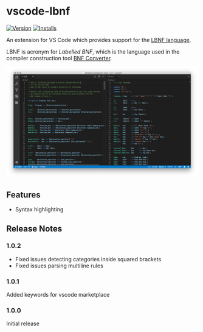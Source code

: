 # vscode-lbnf

[![Version](https://vsmarketplacebadge.apphb.com/version/agurodriguez.vscode-lbnf.svg)](https://marketplace.visualstudio.com/items?itemName=agurodriguez.vscode-lbnf) [![Installs](https://vsmarketplacebadge.apphb.com/installs-short/agurodriguez.vscode-lbnf.svg)](https://marketplace.visualstudio.com/items?itemName=agurodriguez.vscode-lbnf) 

An extension for VS Code which provides support for the [LBNF language](https://github.com/BNFC/bnfc/blob/master/docs/lbnf.rst#appendix-lbnf-specification).

LBNF is acronym for *Labelled BNF*, which is the language used in the compiler construction tool [BNF Converter](https://github.com/BNFC/bnfc).

![](docs/screenshot.png)

## Features

* Syntax highlighting

## Release Notes

### 1.0.2

- Fixed issues detecting categories inside squared brackets
- Fixed issues parsing multiline rules

### 1.0.1

Added keywords for vscode marketplace

### 1.0.0

Initial release
